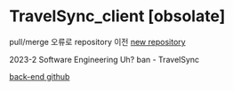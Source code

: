 # TravelSync_client [obsolate]
pull/merge 오류로 repository 이전
[new repository](https://github.com/dailyrunner/TravelSync_clinet_new)

2023-2 Software Engineering Uh? ban - TravelSync

[back-end github](https://github.com/Jhsysng/TravelSync)
